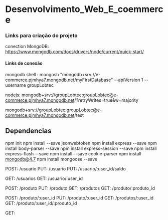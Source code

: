 # Desenvolvimento_Web_E_coemmerce

### Links para criação do projeto
conection MongoDB: https://www.mongodb.com/docs/drivers/node/current/quick-start/ 

#### Links de conexão
mongodb shell : mongosh "mongodb+srv://e-commerce.pjmhya7.mongodb.net/myFirstDatabase" --apiVersion 1 --username groupLobtec 

nodejs: mongodb+srv://groupLobtec:groupLobtec@e-commerce.pjmhya7.mongodb.net/?retryWrites=true&w=majority

mongodb+srv://groupLobtec:groupLobtec@e-commerce.pjmhya7.mongodb.net/test

## Dependencias
npm init
npm install --save jsonwebtoken
npm install express --save
npm install body-parser --save
npm install express-session --save
npm install express-flash --save
npm install --save cookie-parser
npm install mongodb@4.7
npm install mongoose --save


POST: /usuario
PUT: /usuario
PUT: /usuario/:user_id/saldo

GET: /usuarios
GET: /usuario/:user_id

POST: /produto
PUT: /produto
GET: /produtos
GET: /produto/:produto_id

POST: /produto/:user_id
PUT: /produto/:user_id
GET: /produtos/:user_id
GET: /produto/:user_id/:produto_id


GET: 
